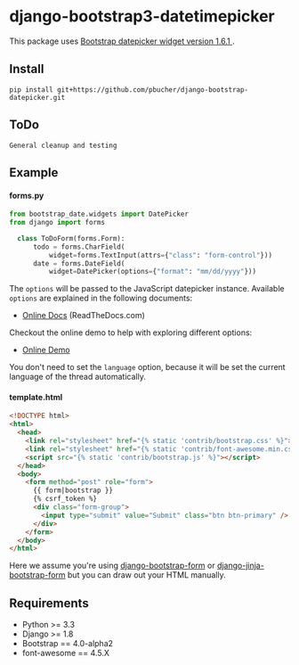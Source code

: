 # django-bootstrap3-datetimepicker

This package uses [Bootstrap datepicker widget version 1.6.1 ](https://github.com/eternicode/bootstrap-datepicker.git).

## Install

    pip install git+https://github.com/pbucher/django-bootstrap-datepicker.git

## ToDo

    General cleanup and testing

## Example

#### forms.py

```python
from bootstrap_date.widgets import DatePicker
from django import forms

  class ToDoForm(forms.Form):
      todo = forms.CharField(
          widget=forms.TextInput(attrs={"class": "form-control"}))
      date = forms.DateField(
          widget=DatePicker(options={"format": "mm/dd/yyyy"}))

```

The `options` will be passed to the JavaScript datepicker instance. 
Available `options` are explained in the following documents:

* [Online Docs](http://bootstrap-datepicker.readthedocs.org/en/stable/) (ReadTheDocs.com)

Checkout the online demo to help with exploring different options:

* [Online Demo](http://eternicode.github.io/bootstrap-datepicker/)

You don't need to set the `language` option, 
because it will be set the current language of the thread automatically.

#### template.html

```html
<!DOCTYPE html>
<html>
  <head>
    <link rel="stylesheet" href="{% static 'contrib/bootstrap.css' %}">
    <link rel="stylesheet" href="{% static 'contrib/font-awesome.min.css' %}">
    <script src="{% static 'contrib/bootstrap.js' %}"></script>
  </head>
  <body>
    <form method="post" role="form">
      {{ form|bootstrap }}
      {% csrf_token %}
      <div class="form-group">
        <input type="submit" value="Submit" class="btn btn-primary" />
      </div>
    </form>
  </body>
</html>
```

Here we assume you're using [django-bootstrap-form](https://github.com/tzangms/django-bootstrap-form) or 
[django-jinja-bootstrap-form](https://github.com/samuelcolvin/django-jinja-bootstrap-form) but you can
draw out your HTML manually.

## Requirements

* Python >= 3.3
* Django >= 1.8
* Bootstrap == 4.0-alpha2
* font-awesome == 4.5.X
